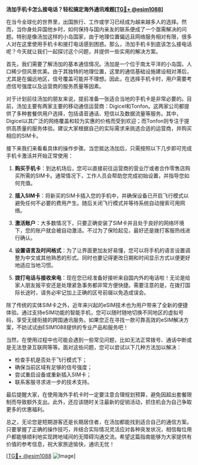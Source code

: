 **汤加手机卡怎么接电话？轻松搞定海外通讯难题[[TG💪+ @esim1088](https://t.me/s/esim1088)]**

在当今全球化的世界里，出国旅行、工作或学习已经成为越来越多人的选择。然而，当你身处异国他乡时，如何保持与国内亲友的联系便成了一个亟需解决的问题。特别是像汤加这样的小岛国家，由于地理位置偏远且网络服务相对有限，很多人对在这里使用手机卡和接打电话感到困惑。那么，汤加手机卡到底该怎么接电话呢？今天就让我们一起探讨这个问题，并提供一些实用的解决方案。

首先，我们需要了解汤加的基本通信情况。汤加是一个位于南太平洋的小岛国，人口稀少但风景优美。由于其独特的地理位置，这里的通信基础设施建设相对滞后，尤其是在偏远地区，信号覆盖可能并不理想。因此，在选择手机卡时，用户需要考虑信号强度以及运营商的服务质量等因素。

对于计划前往汤加的朋友来说，提前准备一张适合当地的手机卡是非常必要的。目前，汤加主要有两家主要的移动通信运营商：Digicel和Tonfon。这两家公司都提供了多种套餐供用户选择，包括语音通话、短信以及数据流量等服务。其中，Digicel以其广泛的网络覆盖和较为实惠的价格而受到欢迎；而Tonfon则专注于提供高质量的服务体验。建议大家根据自己的实际需求来挑选合适的运营商，并购买相应的SIM卡。

接下来我们来看看具体的操作步骤。当您抵达汤加后，只需按照以下几步即可完成手机卡激活并开始正常使用：

1. **购买手机卡**：到达机场后，您可以直接前往运营商的营业厅或者合作零售店购买所需的SIM卡。通常情况下，工作人员会帮助您完成初始设置，并指导您如何充值。
   
2. **插入SIM卡**：将新买的SIM卡插入您的手机中，并确保设备已开启飞行模式以避免任何不必要的费用产生。随后关闭飞行模式并等待系统自动搜索可用网络。

3. **激活账户**：大多数情况下，只要正确安装了SIM卡并且处于良好的网络环境下，您的账户就会被自动激活。不过为了保险起见，最好还是拨打客服热线进行确认。

4. **设置语言及时间格式**：为了让界面更加友好易懂，您可以将手机的语言设置调整为中文或其他熟悉的形式。同时也要记得更改日期和时间显示方式以便更好地适应当地习惯。

5. **拨打电话与接收来电**：现在您已经准备好接听来自国内外的电话啦！无论是给家人朋友报平安还是处理紧急事务都非常方便快捷。需要注意的是，在拨打国际长途时，请务必牢记加上正确的区号前缀以免造成误会。

除了传统的实体SIM卡之外，近年来兴起的eSIM技术也为用户带来了全新的便捷体验。通过支持eSIM功能的智能手机，您可以随时随地切换不同地区的虚拟号码，享受无缝衔接的跨国通讯服务。如果您正在寻找一款可靠高效的eSIM解决方案，不妨试试由ESIM1088提供的专业产品和服务吧！

当然，在使用过程中也可能会遇到一些常见问题，比如无法正常拨号、通话中断或是无法登录互联网等等。面对这些问题，您可以尝试以下几种方法加以解决：

- 检查手机是否处于飞行模式下；
- 确保当前区域有足够的信号强度；
- 尝试重启设备或重新插入SIM卡；
- 联系客服寻求进一步的技术支持。

最后提醒大家，在使用海外手机卡时一定要注意合理规划预算，避免因超出套餐限制而导致额外支出。此外，还应该随时关注最新的促销活动，抓住机会为自己争取更多的优惠福利。

总之，无论您是短期游客还是长期居住者，在汤加都能找到适合自己的通信方案。只要掌握了正确的操作技巧，并结合实际情况灵活应对各种突发状况，相信每位用户都能够顺利地实现跨地域间的无障碍沟通交流。希望这篇指南能够为大家提供有价值的参考信息，祝大家旅途愉快，通讯无忧！

[[TG💪+ @esim1088](https://t.me/s/esim1088) ![Image](https://i.postimg.cc/4NQfJmqS/Snipaste-2025-05-13-00-14-12.png)]